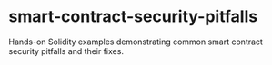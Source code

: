 # smart-contract-security-pitfalls
Hands-on Solidity examples demonstrating common smart contract security pitfalls and their fixes.
